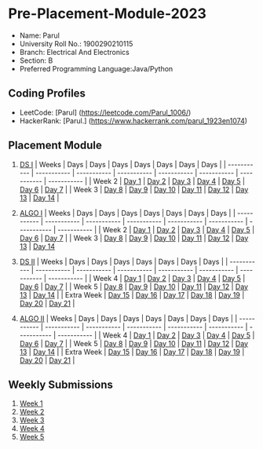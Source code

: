 # Pre-Placement-Module-2023

- Name: Parul
- University Roll No.: 1900290210115
- Branch: Electrical And Electronics
- Section: B
- Preferred Programming Language:Java/Python

## Coding Profiles
- LeetCode: [Parul] (https://leetcode.com/Parul_1006/)
- HackerRank: [Parul.] (https://www.hackerrank.com/parul_1923en1074)

## Placement Module
1. [DS I](https://github.com/YOURGITHUBUSERNAME/Pre-Placement-Module-2023/tree/main/DS%20I)
    | Weeks | Days | Days | Days | Days | Days | Days | Days |
    | ----------- | ----------- | ----------- | ----------- | ----------- | ----------- | ----------- | ----------- | 
    | Week 2 | [Day 1](https://github.com/Parul1923en1074/Pre-Placement-Module-2023/tree/main/DS%20I/Day%201) | [Day 2](https://github.com/Parul1923en1074/Pre-Placement-Module-2023/tree/main/DS%20I/Day%202) | [Day 3](https://github.com/Parul1923en1074/Pre-Placement-Module-2023/tree/main/DS%20I/Day%203) | [Day 4](https://github.com/Parul1923en1074/Pre-Placement-Module-2023/tree/main/DS%20I/Day%204) | [Day 5](https://github.com/Parul1923en1074/Pre-Placement-Module-2023/tree/main/DS%20I/Day%205) | [Day 6](https://github.com/Parul1923en1074/Pre-Placement-Module-2023/tree/main/DS%20I/Day%206) | [Day 7](https://github.com/Parul1923en1074/Pre-Placement-Module-2023/tree/main/DS%20I/Day%207) |
    | Week 3 | [Day 8](https://github.com/Parul1923en1074/Pre-Placement-Module-2023/tree/main/DS%20I/Day%208) | [Day 9](https://github.com/Parul1923en1074/Pre-Placement-Module-2023/tree/main/DS%20I/Day%209) | [Day 10](https://github.com/Parul1923en1074/Pre-Placement-Module-2023/tree/main/DS%20I/Day%2010) | [Day 11](https://github.com/Parul1923en1074/Pre-Placement-Module-2023/tree/main/DS%20I/Day%2011) | [Day 12](https://github.com/Parul1923en1074/Pre-Placement-Module-2023/tree/main/DS%20I/Day%2012) | [Day 13](https://github.com/Parul1923en1074/Pre-Placement-Module-2023/tree/main/DS%20I/Day%2013) | [Day 14](https://github.com/Parul1923en1074/Pre-Placement-Module-2023/tree/main/DS%20I/Day%2014) |
    
2. [ALGO I](https://github.com/Parul1923en1074/Pre-Placement-Module-2023/tree/main/ALGO%20I)
    | Weeks | Days | Days | Days | Days | Days | Days | Days |
    | ----------- | ----------- | ----------- | ----------- | ----------- | ----------- | ----------- | ----------- |
    | Week 2 | [Day 1](https://github.com/Parul1923en1074/Pre-Placement-Module-2023/tree/main/ALGO%20I/Day%201) | [Day 2](https://github.com/Parul1923en1074/Pre-Placement-Module-2023/tree/main/ALGO%20I/Day%202) | [Day 3](https://github.com/Parul1923en1074/Pre-Placement-Module-2023/tree/main/ALGO%20I/Day%203) | [Day 4](https://github.com/Parul1923en1074/Pre-Placement-Module-2023/tree/main/ALGO%20I/Day%204) | [Day 5](https://github.com/Parul1923en1074/Pre-Placement-Module-2023/tree/main/ALGO%20I/Day%205) | [Day 6](https://github.com/Parul1923en1074/Pre-Placement-Module-2023/tree/main/ALGO%20I/Day%206) | [Day 7](https://github.com/Parul1923en1074/Pre-Placement-Module-2023/tree/main/ALGO%20I/Day%207) |
    | Week 3 | [Day 8](https://github.com/Parul1923en1074/Pre-Placement-Module-2023/tree/main/ALGO%20I/Day%208) | [Day 9](https://github.com/Parul1923en1074/Pre-Placement-Module-2023/tree/main/ALGO%20I/Day%209) | [Day 10](https://github.com/Parul1923en1074/Pre-Placement-Module-2023/tree/main/ALGO%20I/Day%2010) | [Day 11](https://github.com/Parul1923en1074/Pre-Placement-Module-2023/tree/main/ALGO%20I/Day%2011) | [Day 12](https://github.com/Parul1923en1074/Pre-Placement-Module-2023/tree/main/ALGO%20I/Day%2012) | [Day 13](https://github.com/Parul1923en1074/Pre-Placement-Module-2023/tree/main/ALGO%20I/Day%2013) | [Day 14](https://github.com/Parul1923en1074/Pre-Placement-Module-2023/tree/main/ALGO%20I/Day%2014)  
    
3. [DS II](https://github.com/Parul1923en1074/Pre-Placement-Module-2023/tree/main/DS%20II)
    | Weeks | Days | Days | Days | Days | Days | Days | Days |
    | ----------- | ----------- | ----------- | ----------- | ----------- | ----------- | ----------- | ----------- |
    | Week 4 | [Day 1](https://github.com/Parul1923en1074/Pre-Placement-Module-2023/tree/main/DS%20II/Day%201) | [Day 2](https://github.com/Parul1923en1074/Pre-Placement-Module-2023/tree/main/DS%20II/Day%202) | [Day 3](https://github.com/Parul1923en1074/Pre-Placement-Module-2023/tree/main/DS%20II/Day%203) | [Day 4](https://github.com/Parul1923en1074/Pre-Placement-Module-2023/tree/main/DS%20II/Day%204) | [Day 5](https://github.com/Parul1923en1074/Pre-Placement-Module-2023/tree/main/DS%20II/Day%205) | [Day 6](https://github.com/Parul1923en1074/Pre-Placement-Module-2023/tree/main/DS%20II/Day%206) | [Day 7](https://github.com/Parul1923en1074/Pre-Placement-Module-2023/tree/maiParul1923en1074n/DS%20II/Day%207) | 
    | Week 5 | [Day 8](https://github.com/Parul1923en1074/Pre-Placement-Module-2023/tree/main/DS%20II/Day%208) | [Day 9](https://github.com/Parul1923en1074/Pre-Placement-Module-2023/tree/main/DS%20II/Day%209) | [Day 10](https://github.com/Parul1923en1074/Pre-Placement-Module-2023/tree/main/DS%20II/Day%2010) | [Day 11](https://github.com/Parul1923en1074/Pre-Placement-Module-2023/tree/main/DS%20II/Day%2011) | [Day 12](https://github.com/Parul1923en1074/Pre-Placement-Module-2023/tree/main/DS%20II/Day%2012) | [Day 13](https://github.com/Parul1923en1074/Pre-Placement-Module-2023/tree/main/DS%20II/Day%2013) | [Day 14](https://github.com/Parul1923en1074/Pre-Placement-Module-2023/tree/main/DS%20II/Day%2014) |
    | Extra Week | [Day 15](https://github.com/Parul1923en1074/Pre-Placement-Module-2023/tree/main/DS%20II/Day%2015) | [Day 16](https://github.com/Parul1923en1074/Pre-Placement-Module-2023/tree/main/DS%20II/Day%2016) | [Day 17](https://github.com/Parul1923en1074/Pre-Placement-Module-2023/tree/main/DS%20II/Day%2017) | [Day 18](https://github.com/Parul1923en1074/Pre-Placement-Module-2023/tree/main/DS%20II/Day%2018) | [Day 19](https://github.com/Parul1923en1074/Pre-Placement-Module-2023/tree/main/DS%20II/Day%2019) | [Day 20](https://github.com/Parul1923en1074/Pre-Placement-Module-2023/tree/main/DS%20II/Day%2020) | [Day 21](https://github.com/Parul1923en1074/Pre-Placement-Module-2023/tree/main/DS%20II/Day%2021) |
    
4. [ALGO II](https://github.com/Parul1923en1074/Pre-Placement-Module-2023/tree/main/ALGO%20II)
    | Weeks | Days | Days | Days | Days | Days | Days | Days |
    | ----------- | ----------- | ----------- | ----------- | ----------- | ----------- | ----------- | ----------- |
    | Week 4 | [Day 1](https://github.com/Parul1923en1074/Pre-Placement-Module-2023/tree/main/ALGO%20II/Day%201) | [Day 2](https://github.com/Parul1923en1074/Pre-Placement-Module-2023/tree/main/ALGO%20II/Day%202) | [Day 3](https://github.com/Parul1923en1074/Pre-Placement-Module-2023/tree/main/ALGO%20II/Day%203) | [Day 4](https://github.com/Parul1923en1074/Pre-Placement-Module-2023/tree/main/ALGO%20II/Day%204) | [Day 5](https://github.com/Parul1923en1074/Pre-Placement-Module-2023/tree/main/ALGO%20II/Day%205) | [Day 6](https://github.com/Parul1923en1074/Pre-Placement-Module-2023/tree/main/ALGO%20II/Day%206) | [Day 7](https://github.com/Parul1923en1074/Pre-Placement-Module-2023/tree/main/ALGO%20II/Day%207) |
    | Week 5 | [Day 8](https://github.com/Parul1923en1074/Pre-Placement-Module-2023/tree/main/ALGO%20II/Day%208) | [Day 9](https://github.com/Parul1923en1074/Pre-Placement-Module-2023/tree/main/ALGO%20II/Day%209) | [Day 10](https://github.com/Parul1923en1074/Pre-Placement-Module-2023/tree/main/ALGO%20II/Day%2010) | [Day 11](https://github.com/Parul1923en1074/Pre-Placement-Module-2023/tree/main/ALGO%20II/Day%2011) | [Day 12](https://github.com/Parul1923en1074/Pre-Placement-Module-2023/tree/main/ALGO%20II/Day%2012) | [Day 13](https://github.com/Parul1923en1074/Pre-Placement-Module-2023/tree/main/ALGO%20II/Day%2013) | [Day 14](https://github.com/Parul1923en1074/Pre-Placement-Module-2023/tree/main/ALGO%20II/Day%2014) |
    | Extra Week | [Day 15](https://github.com/Parul1923en1074/Pre-Placement-Module-2023/tree/main/ALGO%20II/Day%2015) | [Day 16](https://github.com/Parul1923en1074/Pre-Placement-Module-2023/tree/main/ALGO%20II/Day%2016) | [Day 17](https://github.com/Parul1923en1074/Pre-Placement-Module-2023/tree/main/ALGO%20II/Day%2017) | [Day 18](https://github.com/Parul1923en1074/Pre-Placement-Module-2023/tree/main/ALGO%20II/Day%2018) | [Day 19](https://github.com/Parul1923en1074/Pre-Placement-Module-2023/tree/main/ALGO%20II/Day%2019) | [Day 20](https://github.com/Parul1923en1074/Pre-Placement-Module-2023/tree/main/ALGO%20II/Day%2020) | [Day 21](https://github.com/Parul1923en1074/Pre-Placement-Module-2023/tree/main/ALGO%20II/Day%2021) |

## Weekly Submissions
1. [Week 1](https://github.com/Parul1923en1074/Pre-Placement-Module-2023/tree/main/Weekly%20Submissions/Week%201)
2. [Week 2](https://github.com/Parul1923en1074/Pre-Placement-Module-2023/tree/main/Weekly%20Submissions/Week%202)
3. [Week 3](https://github.com/Parul1923en1074/Pre-Placement-Module-2023/tree/main/Weekly%20Submissions/Week%203)
4. [Week 4](https://github.com/Parul1923en1074/Pre-Placement-Module-2023/tree/main/Weekly%20Submissions/Week%204)
5. [Week 5](https://github.com/Parul1923en1074/Pre-Placement-Module-2023/tree/main/Weekly%20Submissions/Week%205)
